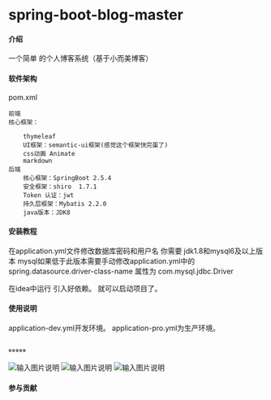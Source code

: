 # spring-boot-blog-master

#### 介绍
一个简单 的个人博客系统（基于小而美博客）

#### 软件架构
pom.xml
    
    前端
    核心框架：

        thymeleaf
        UI框架：semantic-ui框架(感觉这个框架快完蛋了)
        css动画 Animate
        markdown
    后端
        核心框架：SpringBoot 2.5.4
        安全框架：shiro  1.7.1
        Token 认证：jwt
        持久层框架：Mybatis 2.2.0
        java版本：JDK8
#### 安装教程

在application.yml文件修改数据库密码和用户名
你需要 jdk1.8和mysql6及以上版本
mysql如果低于此版本需要手动修改application.yml中的
spring.datasource.driver-class-name 属性为 com.mysql.jdbc.Driver

在idea中运行
引入好依赖。
就可以启动项目了。

#### 使用说明
application-dev.yml开发环境。
application-pro.yml为生产环境。

#### 。。。。。
![输入图片说明](https://images.gitee.com/uploads/images/2021/0913/181019_6f536d41_9428709.png "屏幕截图.png")
![输入图片说明](https://images.gitee.com/uploads/images/2021/0924/101457_a55bc6f2_9428709.png "屏幕截图.png")
![输入图片说明](https://images.gitee.com/uploads/images/2021/0924/101541_1cf3fff7_9428709.png "屏幕截图.png")
#### 参与贡献

